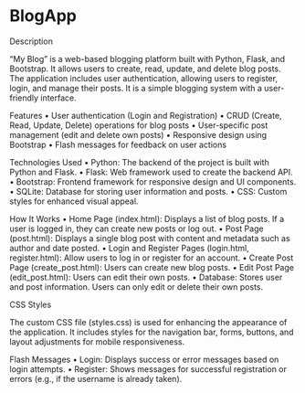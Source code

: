 # BlogApp

Description

“My Blog” is a web-based blogging platform built with Python, Flask, and Bootstrap. It allows users to create, read, update, and delete blog posts. The application includes user authentication, allowing users to register, login, and manage their posts. It is a simple blogging system with a user-friendly interface.

Features
	•	User authentication (Login and Registration)
	•	CRUD (Create, Read, Update, Delete) operations for blog posts
	•	User-specific post management (edit and delete own posts)
	•	Responsive design using Bootstrap
	•	Flash messages for feedback on user actions

Technologies Used
	•	Python: The backend of the project is built with Python and Flask.
	•	Flask: Web framework used to create the backend API.
	•	Bootstrap: Frontend framework for responsive design and UI components.
	•	SQLite: Database for storing user information and posts.
	•	CSS: Custom styles for enhanced visual appeal.

 How It Works
	•	Home Page (index.html): Displays a list of blog posts. If a user is logged in, they can create new posts or log out.
	•	Post Page (post.html): Displays a single blog post with content and metadata such as author and date posted.
	•	Login and Register Pages (login.html, register.html): Allow users to log in or register for an account.
	•	Create Post Page (create_post.html): Users can create new blog posts.
	•	Edit Post Page (edit_post.html): Users can edit their own posts.
	•	Database: Stores user and post information. Users can only edit or delete their own posts.

CSS Styles

The custom CSS file (styles.css) is used for enhancing the appearance of the application. It includes styles for the navigation bar, forms, buttons, and layout adjustments for mobile responsiveness.

Flash Messages
	•	Login: Displays success or error messages based on login attempts.
	•	Register: Shows messages for successful registration or errors (e.g., if the username is already taken).
